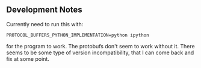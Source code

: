 ## Development Notes

Currently need to run this with:

```
PROTOCOL_BUFFERS_PYTHON_IMPLEMENTATION=python ipython
```

for the program to work. The protobufs don't seem to work without it. There seems to be some type of version incompatibility, that I can come back and fix at some point.